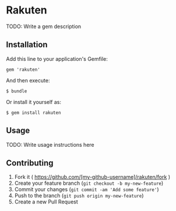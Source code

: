 # Rakuten

TODO: Write a gem description

## Installation

Add this line to your application's Gemfile:

    gem 'rakuten'

And then execute:

    $ bundle

Or install it yourself as:

    $ gem install rakuten

## Usage

TODO: Write usage instructions here

## Contributing

1. Fork it ( https://github.com/[my-github-username]/rakuten/fork )
2. Create your feature branch (`git checkout -b my-new-feature`)
3. Commit your changes (`git commit -am 'Add some feature'`)
4. Push to the branch (`git push origin my-new-feature`)
5. Create a new Pull Request
